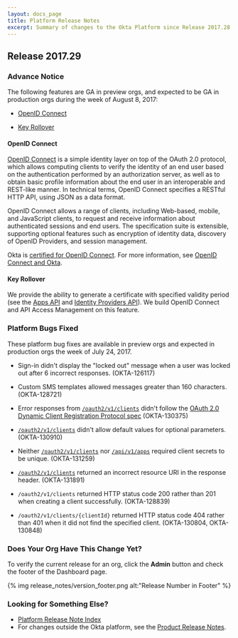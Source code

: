 ```yaml
---
layout: docs_page
title: Platform Release Notes
excerpt: Summary of changes to the Okta Platform since Release 2017.28
---
```


## Release 2017.29

### Advance Notice

The following features are GA in preview orgs, and expected to be GA in production orgs during the week of August 8, 2017:

* [OpenID Connect](#openid-connect)

* [Key Rollover](#key-rollover)

#### OpenID Connect

[OpenID Connect](/docs/api/resources/oidc.html) is a simple identity layer on top of the OAuth 2.0 protocol, which allows computing clients to verify the identity of an end user based on the authentication performed by an authorization server, as well as to obtain basic profile information about the end user in an interoperable and REST-like manner. In technical terms, OpenID Connect specifies a RESTful HTTP API, using JSON as a data format.

 OpenID Connect allows a range of clients, including Web-based, mobile, and JavaScript clients, to request and receive information about authenticated sessions and end users. The specification suite is extensible, supporting optional features such as encryption of identity data, discovery of OpenID Providers, and session management.

 Okta is [certified for OpenID Connect](http://openid.net/certification/). For more information, see [OpenID Connect and Okta](/standards/OIDC/).

  <!-- OKTA-132049  -->


#### Key Rollover

We provide the ability to generate a certificate with specified validity period (see the [Apps API](/docs/api/resources/apps.html) and [Identity Providers API](/docs/api/resources/idps.html)). We build OpenID Connect and API Access Management on this feature.
 
   <!-- OKTA-132045  -->



### Platform Bugs Fixed

These platform bug fixes are available in preview orgs and expected in production orgs the week of July 24, 2017.

* Sign-in didn't display the "locked out" message when a user was locked out after 6 incorrect responses. (OKTA-126117)

* Custom SMS templates allowed messages greater than 160 characters. (OKTA-128721)

* Error responses from [`/oauth2/v1/clients`](/docs/api/resources/oauth-clients.html#register-new-client) didn't follow the [OAuth 2.0 Dynamic Client Registration Protocol spec](https://tools.ietf.org/html/rfc7591) (OKTA-130375)

* [`/oauth2/v1/clients`](/docs/api/resources/oauth-clients.html#register-new-client) didn't allow default values for optional parameters. (OKTA-130910)

* Neither [`/oauth2/v1/clients`](/docs/api/resources/oauth-clients.html#register-new-client) nor [`/api/v1/apps`](/docs/api/resources/apps.html#add-application) required client secrets to be unique. (OKTA-131259)

* [`/oauth2/v1/clients`](/docs/api/resources/oauth-clients.html#register-new-client) returned an incorrect resource URI in the response header.  (OKTA-131891)

* `/oauth2/v1/clients` returned HTTP status code 200 rather than 201 when creating a client successfully. (OKTA-128839)

* `/oauth2/v1/clients/{clientId}` returned HTTP status code 404 rather than 401 when it did not find the specified client. (OKTA-130804, OKTA-130848)


### Does Your Org Have This Change Yet?

To verify the current release for an org, click the **Admin** button and check the footer of the Dashboard page.

{% img release_notes/version_footer.png alt:"Release Number in Footer" %}


### Looking for Something Else?

* [Platform Release Note Index](platform-release-notes2016-index.html)
* For changes outside the Okta platform, see the [Product Release Notes](https://help.okta.com/en/prev/Content/Topics/ReleaseNotes/preview.htm).

